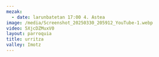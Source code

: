 ```yaml
---
mezak:
  - date: larunbatetan 17:00 4. Astea
image: /media/Screenshot_20250330_205912_YouTube-1.webp
video: 5XjcDZMuxV0
layout: parroquia
title: urritza
valley: Imotz
---
```

